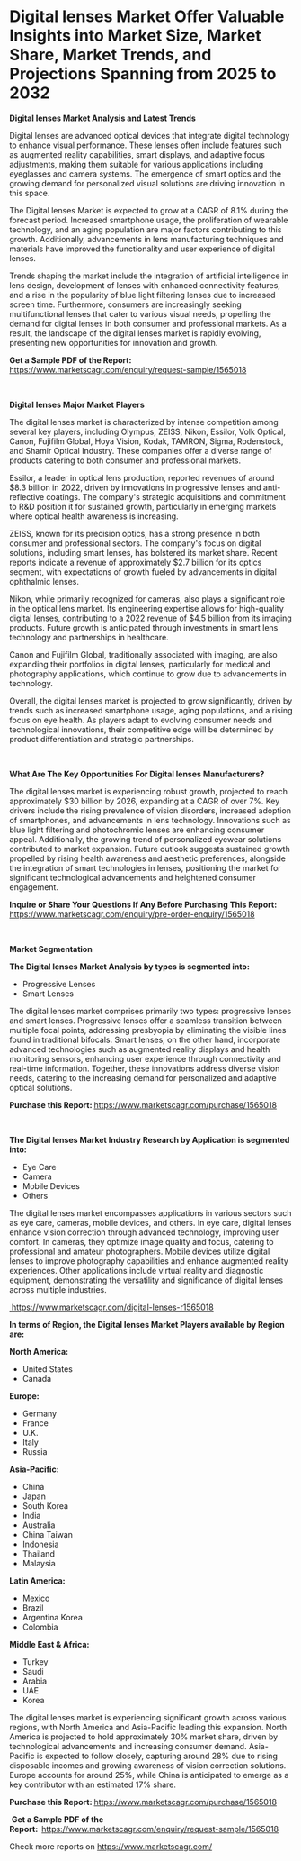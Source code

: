 <p><h1>Digital lenses Market Offer Valuable Insights into Market Size, Market Share, Market Trends, and Projections Spanning from 2025 to 2032</h1></p><p><strong>Digital lenses Market Analysis and Latest Trends</strong></p>
<p><p>Digital lenses are advanced optical devices that integrate digital technology to enhance visual performance. These lenses often include features such as augmented reality capabilities, smart displays, and adaptive focus adjustments, making them suitable for various applications including eyeglasses and camera systems. The emergence of smart optics and the growing demand for personalized visual solutions are driving innovation in this space.</p><p>The Digital lenses Market is expected to grow at a CAGR of 8.1% during the forecast period. Increased smartphone usage, the proliferation of wearable technology, and an aging population are major factors contributing to this growth. Additionally, advancements in lens manufacturing techniques and materials have improved the functionality and user experience of digital lenses. </p><p>Trends shaping the market include the integration of artificial intelligence in lens design, development of lenses with enhanced connectivity features, and a rise in the popularity of blue light filtering lenses due to increased screen time. Furthermore, consumers are increasingly seeking multifunctional lenses that cater to various visual needs, propelling the demand for digital lenses in both consumer and professional markets. As a result, the landscape of the digital lenses market is rapidly evolving, presenting new opportunities for innovation and growth.</p></p>
<p><strong>Get a Sample PDF of the Report:&nbsp;</strong> <a href="https://www.marketscagr.com/enquiry/request-sample/1565018?utm_campaign=2295&utm_medium=2&utm_source=Github&utm_content=ia&utm_term=11022025&utm_id=digital-lenses">https://www.marketscagr.com/enquiry/request-sample/1565018</a></p>
<p>&nbsp;</p>
<p><strong>Digital lenses Major Market Players</strong></p>
<p><p>The digital lenses market is characterized by intense competition among several key players, including Olympus, ZEISS, Nikon, Essilor, Volk Optical, Canon, Fujifilm Global, Hoya Vision, Kodak, TAMRON, Sigma, Rodenstock, and Shamir Optical Industry. These companies offer a diverse range of products catering to both consumer and professional markets.</p><p>Essilor, a leader in optical lens production, reported revenues of around $8.3 billion in 2022, driven by innovations in progressive lenses and anti-reflective coatings. The company's strategic acquisitions and commitment to R&D position it for sustained growth, particularly in emerging markets where optical health awareness is increasing.</p><p>ZEISS, known for its precision optics, has a strong presence in both consumer and professional sectors. The company's focus on digital solutions, including smart lenses, has bolstered its market share. Recent reports indicate a revenue of approximately $2.7 billion for its optics segment, with expectations of growth fueled by advancements in digital ophthalmic lenses.</p><p>Nikon, while primarily recognized for cameras, also plays a significant role in the optical lens market. Its engineering expertise allows for high-quality digital lenses, contributing to a 2022 revenue of $4.5 billion from its imaging products. Future growth is anticipated through investments in smart lens technology and partnerships in healthcare.</p><p>Canon and Fujifilm Global, traditionally associated with imaging, are also expanding their portfolios in digital lenses, particularly for medical and photography applications, which continue to grow due to advancements in technology.</p><p>Overall, the digital lenses market is projected to grow significantly, driven by trends such as increased smartphone usage, aging populations, and a rising focus on eye health. As players adapt to evolving consumer needs and technological innovations, their competitive edge will be determined by product differentiation and strategic partnerships.</p></p>
<p>&nbsp;</p>
<p><strong>What Are The Key Opportunities For Digital lenses Manufacturers?</strong></p>
<p><p>The digital lenses market is experiencing robust growth, projected to reach approximately $30 billion by 2026, expanding at a CAGR of over 7%. Key drivers include the rising prevalence of vision disorders, increased adoption of smartphones, and advancements in lens technology. Innovations such as blue light filtering and photochromic lenses are enhancing consumer appeal. Additionally, the growing trend of personalized eyewear solutions contributed to market expansion. Future outlook suggests sustained growth propelled by rising health awareness and aesthetic preferences, alongside the integration of smart technologies in lenses, positioning the market for significant technological advancements and heightened consumer engagement.</p></p>
<p><strong>Inquire or Share Your Questions If Any Before Purchasing This Report:</strong> <a href="https://www.marketscagr.com/enquiry/pre-order-enquiry/1565018?utm_campaign=2295&utm_medium=2&utm_source=Github&utm_content=ia&utm_term=11022025&utm_id=digital-lenses">https://www.marketscagr.com/enquiry/pre-order-enquiry/1565018</a></p>
<p>&nbsp;</p>
<p><strong>Market Segmentation</strong></p>
<p><strong>The Digital lenses Market Analysis by types is segmented into:</strong></p>
<p><ul><li>Progressive Lenses</li><li>Smart Lenses</li></ul></p>
<p><p>The digital lenses market comprises primarily two types: progressive lenses and smart lenses. Progressive lenses offer a seamless transition between multiple focal points, addressing presbyopia by eliminating the visible lines found in traditional bifocals. Smart lenses, on the other hand, incorporate advanced technologies such as augmented reality displays and health monitoring sensors, enhancing user experience through connectivity and real-time information. Together, these innovations address diverse vision needs, catering to the increasing demand for personalized and adaptive optical solutions.</p></p>
<p><strong>Purchase this Report:&nbsp;</strong><a href="https://www.marketscagr.com/purchase/1565018?utm_campaign=2295&utm_medium=2&utm_source=Github&utm_content=ia&utm_term=11022025&utm_id=digital-lenses">https://www.marketscagr.com/purchase/1565018</a></p>
<p>&nbsp;</p>
<p><strong>The Digital lenses Market Industry Research by Application is segmented into:</strong></p>
<p><ul><li>Eye Care</li><li>Camera</li><li>Mobile Devices</li><li>Others</li></ul></p>
<p><p>The digital lenses market encompasses applications in various sectors such as eye care, cameras, mobile devices, and others. In eye care, digital lenses enhance vision correction through advanced technology, improving user comfort. In cameras, they optimize image quality and focus, catering to professional and amateur photographers. Mobile devices utilize digital lenses to improve photography capabilities and enhance augmented reality experiences. Other applications include virtual reality and diagnostic equipment, demonstrating the versatility and significance of digital lenses across multiple industries.</p></p>
<p><a href="https://www.marketscagr.com/digital-lenses-r1565018?utm_campaign=2295&utm_medium=2&utm_source=Github&utm_content=ia&utm_term=11022025&utm_id=digital-lenses">&nbsp;https://www.marketscagr.com/digital-lenses-r1565018</a></p>
<p><strong>In terms of Region, the Digital lenses Market Players available by Region are:</strong></p>
<p>
    <p> <strong> North America: </strong>
        <ul>
            <li>United States</li>
            <li>Canada</li>
        </ul>
        </p> 
    <p> <strong> Europe: </strong>
        <ul>
            <li>Germany</li>
            <li>France</li>
            <li>U.K.</li>
            <li>Italy</li>
            <li>Russia</li>
        </ul>
        </p> 
    <p> <strong> Asia-Pacific: </strong>
        <ul>
            <li>China</li>
            <li>Japan</li>
            <li>South Korea</li>
            <li>India</li>
            <li>Australia</li>
            <li>China Taiwan</li>
            <li>Indonesia</li>
            <li>Thailand</li>
            <li>Malaysia</li>
        </ul>
        </p> 
    <p> <strong> Latin America: </strong>
        <ul>
            <li>Mexico</li>
            <li>Brazil</li>
            <li>Argentina Korea</li>
            <li>Colombia</li>
        </ul>
        </p> 
    <p> <strong> Middle East & Africa: </strong>
        <ul>
            <li>Turkey</li>
            <li>Saudi</li>
            <li>Arabia</li>
            <li>UAE</li>
            <li>Korea</li>
        </ul>
    </p>
    </p>
<p><p>The digital lenses market is experiencing significant growth across various regions, with North America and Asia-Pacific leading this expansion. North America is projected to hold approximately 30% market share, driven by technological advancements and increasing consumer demand. Asia-Pacific is expected to follow closely, capturing around 28% due to rising disposable incomes and growing awareness of vision correction solutions. Europe accounts for around 25%, while China is anticipated to emerge as a key contributor with an estimated 17% share.</p></p>
<p><strong>Purchase this Report: </strong><a href="https://www.marketscagr.com/purchase/1565018?utm_campaign=2295&utm_medium=2&utm_source=Github&utm_content=ia&utm_term=11022025&utm_id=digital-lenses">https://www.marketscagr.com/purchase/1565018</a></p>
<p>&nbsp;<strong>Get a Sample PDF of the Report:&nbsp;&nbsp;</strong><a href="https://www.marketscagr.com/enquiry/request-sample/1565018?utm_campaign=2295&utm_medium=2&utm_source=Github&utm_content=ia&utm_term=11022025&utm_id=digital-lenses">https://www.marketscagr.com/enquiry/request-sample/1565018</a></p>
<p><strong></strong></p>
<p>Check more reports on <a href="https://www.marketscagr.com/?utm_campaign=2295&utm_medium=2&utm_source=Github&utm_content=ia&utm_term=11022025&utm_id=digital-lenses">https://www.marketscagr.com/</a></p>